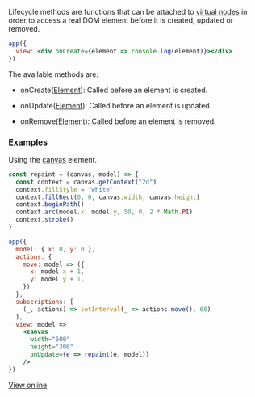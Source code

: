 Lifecycle methods are functions that can be attached to [virtual nodes](hyperapp/hyperapp/wiki/api#h) in order to access a real DOM element before it is created, updated or removed.

```jsx
app({
  view: <div onCreate={element => console.log(element)}></div>
})
```
The available methods are:

* onCreate([Element](https://developer.mozilla.org/en-US/docs/Web/API/Element)):  Called before an element is created.

* onUpdate([Element](https://developer.mozilla.org/en-US/docs/Web/API/Element)): Called before an element is updated.

* onRemove([Element](https://developer.mozilla.org/en-US/docs/Web/API/Element)): Called before an element is removed.

### Examples
Using the [canvas](https://developer.mozilla.org/en-US/docs/Web/API/Canvas_API/Tutorial) element.

```jsx
const repaint = (canvas, model) => {
  const context = canvas.getContext("2d")
  context.fillStyle = "white"
  context.fillRect(0, 0, canvas.width, canvas.height)
  context.beginPath()
  context.arc(model.x, model.y, 50, 0, 2 * Math.PI)
  context.stroke()
}

app({
  model: { x: 0, y: 0 },
  actions: {
    move: model => ({
      x: model.x + 1,
      y: model.y + 1,
    })
  },
  subscriptions: [
    (_, actions) => setInterval(_ => actions.move(), 60)
  ],
  view: model =>
    <canvas
      width="600"
      height="300"
      onUpdate={e => repaint(e, model)}
    />
})
```

[View online](http://codepen.io/jbucaran/pen/MJXMQZ/).